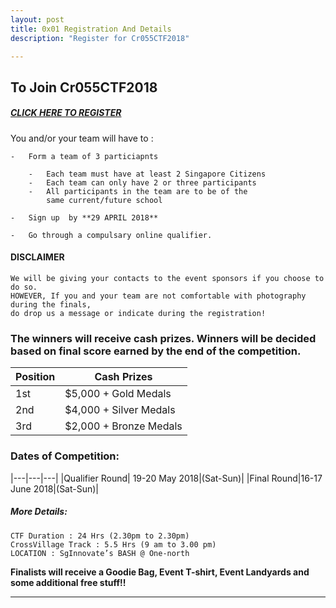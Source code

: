 ```yaml
---
layout: post
title: 0x01 Registration And Details
description: "Register for Cr055CTF2018"

---
```


## To Join Cr055CTF2018

##### [CLICK HERE TO REGISTER](https://docs.google.com/forms/d/e/1FAIpQLScjJIYTcO19_9DL-h5Vlz_1twbyBUSJ9Az0npE_hM7d_Bbgrg/viewform?usp=sf_link)

You and/or your team will have to :

	-	Form a team of 3 particiapnts

		-	Each team must have at least 2 Singapore Citizens
		-	Each team can only have 2 or three participants
		- 	All participants in the team are to be of the 
			same current/future school

	-	Sign up  by **29 APRIL 2018**

	-	Go through a compulsary online qualifier.

#### DISCLAIMER

	We will be giving your contacts to the event sponsors if you choose to do so. 
	HOWEVER, If you and your team are not comfortable with photography during the finals, 
	do drop us a message or indicate during the registration!


### The winners will receive cash prizes. Winners will be decided based on final score earned by the end of the competition.

|Position|Cash Prizes|
|---|---|
|1st|$5,000 + Gold Medals|
|2nd|$4,000 + Silver Medals|
|3rd|$2,000 + Bronze Medals|

### Dates of Competition:

|---|---|---|
|Qualifier Round| 19-20 May 2018|(Sat-Sun)|
|Final Round|16-17 June 2018|(Sat-Sun)|


##### More Details:

	CTF Duration : 24 Hrs (2.30pm to 2.30pm)
	CrossVillage Track : 5.5 Hrs (9 am to 3.00 pm)
	LOCATION : SgInnovate’s BASH @ One-north

**Finalists will receive a Goodie Bag, Event T-shirt, Event Landyards and some additional free stuff!!**


---





